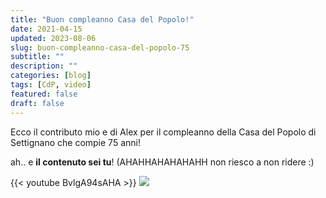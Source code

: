 ```yaml
---
title: "Buon compleanno Casa del Popolo!"
date: 2021-04-15
updated: 2023-08-06
slug: buon-compleanno-casa-del-popolo-75
subtitle: ""
description: ""
categories: [blog]
tags: [CdP, video]
featured: false
draft: false
---
```


Ecco il contributo mio e di Alex per il compleanno della Casa del Popolo di Settignano che compie 75 anni!

ah.. e **il contenuto sei tu**! (AHAHHAHAHAHAHH non riesco a non ridere :)

{{< youtube BvlgA94sAHA >}}
![](http://www.youtube.com/watch?v=BvlgA94sAHA)